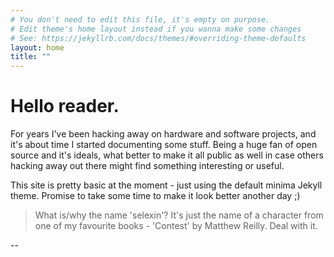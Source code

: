 ```yaml
---
# You don't need to edit this file, it's empty on purpose.
# Edit theme's home layout instead if you wanna make some changes
# See: https://jekyllrb.com/docs/themes/#overriding-theme-defaults
layout: home
title: ""
---
```

# Hello reader.

For years I've been hacking away on hardware and software projects, and it's about time I started documenting some stuff.
Being a huge fan of open source and it's ideals, what better to make it all public as well in case others hacking away out there might find something interesting or useful.

This site is pretty basic at the moment - just using the default minima Jekyll theme. Promise to take some time to make it look better another day ;)


> What is/why the name 'selexin'? It's just the name of a character from one of my favourite books - 'Contest' by Matthew Reilly. Deal with it.


--
